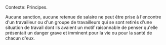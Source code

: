 Contexte: Principes.

Aucune sanction, aucune retenue de salaire ne peut être prise à l'encontre d'un travailleur ou d'un groupe de travailleurs qui se sont retirés d'une situation de travail dont ils avaient un motif raisonnable de penser qu'elle présentait un danger grave et imminent pour la vie ou pour la santé de chacun d'eux.